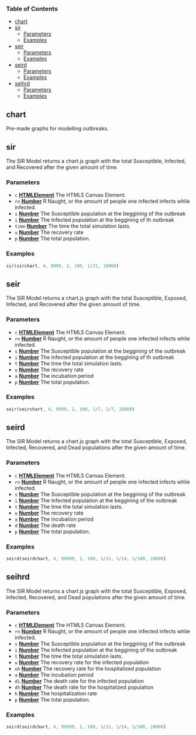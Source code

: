 <!-- Generated by documentation.js. Update this documentation by updating the source code. -->

### Table of Contents

*   [chart][1]
*   [sir][2]
    *   [Parameters][3]
    *   [Examples][4]
*   [seir][5]
    *   [Parameters][6]
    *   [Examples][7]
*   [seird][8]
    *   [Parameters][9]
    *   [Examples][10]
*   [seihrd][11]
    *   [Parameters][12]
    *   [Examples][13]

## chart

Pre-made graphs for modelling outbreaks.

## sir

The SIR Model returns a chart.js graph with the total Susceptible, Infected, and Recovered after the given amount of time.

### Parameters

*   `c` **[HTMLElement][14]** The HTML5 Canvas Element.
*   `rn` **[Number][15]** R Naught, or the amount of people one infected infects whlie infected.
*   `s` **[Number][15]** The Susceptible population at the beggining of the outbreak
*   `i` **[Number][15]** The Infected population at the beggining of th outbreak
*   `time` **[Number][15]** The time the total simulation lasts.
*   `u` **[Number][15]** The recovery rate
*   `p` **[Number][15]** The total population.

### Examples

```javascript
sir(sirchart, 4, 9999, 1, 100, 1/21, 10000)
```

## seir

The SIR Model returns a chart.js graph with the total Susceptible, Exposed, Infected, and Recovered after the given amount of time.

### Parameters

*   `c` **[HTMLElement][14]** The HTML5 Canvas Element.
*   `rn` **[Number][15]** R Naught, or the amount of people one infected infects whlie infected.
*   `s` **[Number][15]** The Susceptible population at the beggining of the outbreak
*   `i` **[Number][15]** The Infected population at the beggining of th outbreak
*   `t` **[Number][15]** The time the total simulation lasts.
*   `u` **[Number][15]** The recovery rate
*   `a` **[Number][15]** The incubation period
*   `p` **[Number][15]** The total population.

### Examples

```javascript
seir(seirchart, 4, 9999, 1, 100, 1/7, 1/7, 10000)
```

## seird

The SIR Model returns a chart.js graph with the total Susceptible, Exposed, Infected, Recovered, and Dead populations after the given amount of time.

### Parameters

*   `c` **[HTMLElement][14]** The HTML5 Canvas Element.
*   `rn` **[Number][15]** R Naught, or the amount of people one infected infects whlie infected.
*   `s` **[Number][15]** The Susceptible population at the beggining of the outbreak
*   `i` **[Number][15]** The Infected population at the beggining of the outbreak
*   `t` **[Number][15]** The time the total simulation lasts.
*   `u` **[Number][15]** The recovery rate
*   `a` **[Number][15]** The incubation period
*   `d` **[Number][15]** The death rate
*   `p` **[Number][15]** The total population.

### Examples

```javascript
seird(seirdchart, 4, 99999, 1, 100, 1/21, 1/14, 1/100, 10000)
```

## seihrd

The SIR Model returns a chart.js graph with the total Susceptible, Exposed, Infected, Recovered, and Dead populations after the given amount of time.

### Parameters

*   `c` **[HTMLElement][14]** The HTML5 Canvas Element.
*   `rn` **[Number][15]** R Naught, or the amount of people one infected infects whlie infected.
*   `s` **[Number][15]** The Susceptible population at the beggining of the outbreak
*   `i` **[Number][15]** The Infected population at the beggining of the outbreak
*   `t` **[Number][15]** The time the total simulation lasts.
*   `u` **[Number][15]** The recovery rate for the infected population
*   `uh` **[Number][15]** The recovery rate for the hospitalized population
*   `a` **[Number][15]** The incubation period
*   `di` **[Number][15]** The death rate for the infected population
*   `dh` **[Number][15]** The death rate for the hospitalized population
*   `h` **[Number][15]** The hospitalization rate
*   `p` **[Number][15]** The total population.

### Examples

```javascript
seird(seirdchart, 4, 99999, 1, 100, 1/21, 1/14, 1/100, 10000)
```

[1]: #chart

[2]: #sir

[3]: #parameters

[4]: #examples

[5]: #seir

[6]: #parameters-1

[7]: #examples-1

[8]: #seird

[9]: #parameters-2

[10]: #examples-2

[11]: #seihrd

[12]: #parameters-3

[13]: #examples-3

[14]: https://developer.mozilla.org/docs/Web/HTML/Element

[15]: https://developer.mozilla.org/docs/Web/JavaScript/Reference/Global_Objects/Number
